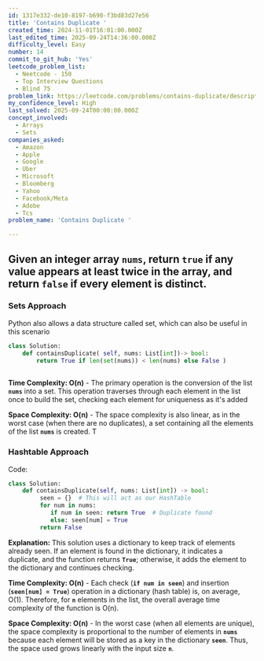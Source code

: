 ```yaml
---
id: 1317e332-de10-8197-b690-f3bd83d27e56
title: 'Contains Duplicate '
created_time: 2024-11-01T16:01:00.000Z
last_edited_time: 2025-09-24T14:36:00.000Z
difficulty_level: Easy
number: 14
commit_to_git_hub: 'Yes'
leetcode_problem_list:
  - Neetcode - 150
  - Top Interview Questions
  - Blind 75
problem_link: https://leetcode.com/problems/contains-duplicate/description/
my_confidence_level: High
last_solved: 2025-09-24T00:00:00.000Z
concept_involved:
  - Arrays
  - Sets
companies_asked:
  - Amazon
  - Apple
  - Google
  - Uber
  - Microsoft
  - Bloomberg
  - Yahoo
  - Facebook/Meta
  - Adobe
  - Tcs
problem_name: 'Contains Duplicate '

---
```


## Given an integer array `nums`, return `true` if any value appears **at least twice** in the array, and return `false` if every element is distinct.

### Sets Approach

Python also allows a data structure called set, which can also be useful in this scenario

```python
class Solution: 
	def containsDuplicate( self, nums: List[int])-> bool: 
		return True if len(set(nums)) < len(nums) else False )
	
```

**Time Complexity: O(n)** - The primary operation is the conversion of the list **`nums`** into a set. This operation traverses through each element in the list once to build the set, checking each element for uniqueness as it's added

**Space Complexity: O(n)** - The space complexity is also linear, as in the worst case (when there are no duplicates), a set containing all the elements of the list **`nums`** is created. T

### Hashtable Approach

Code:

```python
class Solution:
    def containsDuplicate(self, nums: List[int]) -> bool:
         seen = {}  # This will act as our HashTable
         for num in nums:
            if num in seen: return True  # Duplicate found
            else: seen[num] = True
         return False
```

**Explanation:** This solution uses a dictionary to keep track of elements already seen. If an element is found in the dictionary, it indicates a duplicate, and the function returns **`True`**; otherwise, it adds the element to the dictionary and continues checking.

**Time Complexity: O(n)** - Each check (**`if num in seen`**) and insertion (**`seen[num] = True`**) operation in a dictionary (hash table) is, on average, O(1). Therefore, for **`n`** elements in the list, the overall average time complexity of the function is O(n).

**Space Complexity: O(n)** - In the worst case (when all elements are unique), the space complexity is proportional to the number of elements in **`nums`** because each element will be stored as a key in the dictionary **`seen`**. Thus, the space used grows linearly with the input size **`n`**.
